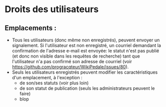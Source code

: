 # Droits des utilisateurs

## Emplacements : 

- Tous les utilisateurs (donc même non enregistrés), peuvent envoyer un signalement. Si l'utilisateur est non enregistré, un courriel demandant la confirmation de l'adresse e-mail est envoyée: le statut n'est pas publié (et donc non visible dans les requêtes de recherche) tant que l'utilisateur n'a pas confirmé son adresse de courriel (voir https://github.com/progracqteur/WikiPedale/issues/80).
- Seuls les utilisateurs enregistrés peuvent modifier les caractéristiques d'un emplacement, à l'exception : 
     - de son/ses statuts (voir plus loin)
     - de son statut de publication (seuls les administrateurs peuvent le faire)
     - blop